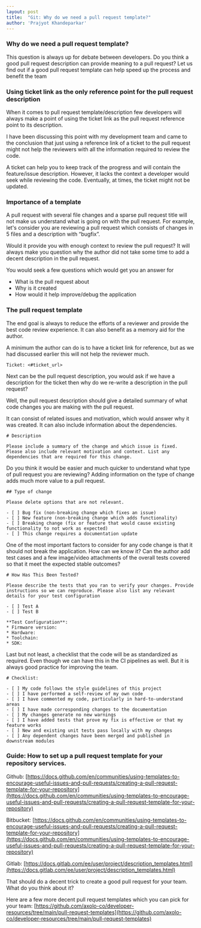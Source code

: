 ```yaml
---
layout: post
title:  "Git: Why do we need a pull request template?"
author: 'Prajyot Khandeparkar'
---
```



### Why do we need a pull request template?
This question is always up for debate between developers. Do you think a good pull request description can provide meaning to a pull request? Let us find out if a good pull request template can help speed up the process and benefit the team


### Using ticket link as the only reference point for the pull request description
When it comes to pull request template/description few developers will always make a point of using the ticket link as the pull request reference point to its description. 


I have been discussing this point with my development team and came to the conclusion that just using a reference link of a ticket to the pull request might not help the reviewers with all the information required to review the code.

A ticket can help you to keep track of the progress and will contain the feature/issue description. However, it lacks the context a developer would seek while reviewing the code. Eventually, at times, the ticket might not be updated.


### Importance of a template
A pull request with several file changes and a  sparse pull request title will not make us understand what is going on with the pull request. For example, let's consider you are reviewing a pull request which consists of changes in 5 files and a description with “bugfix”.

Would it provide you with enough context to review the pull request? It will always make you question why the author did not take some time to add a decent description in the pull request.

You would seek a few questions which would get you an answer for 
- What is the pull request about
- Why is it created
- How would it help improve/debug the application


### The pull request template
The end goal is always to reduce the efforts of a reviewer and provide the best code review experience. It can also benefit as a memory aid for the author.

A minimum the author can do is to have a ticket link for reference, but as we had discussed earlier this will not help the reviewer much.

```Ticket: <#ticket_url>```

Next can be the pull request description, you would ask if we have a description for the ticket then why do we re-write a description in the pull request?

Well, the pull request description should give a detailed summary of what code changes you are making with the pull request.

It can consist of related issues and motivation, which would answer why it was created. It can also include information about the dependencies.

```
# Description

Please include a summary of the change and which issue is fixed. Please also include relevant motivation and context. List any dependencies that are required for this change.
```

Do you think it would be easier and much quicker to understand what type of pull request you are reviewing? Adding information on the type of change adds much more value to a pull request.

```
## Type of change

Please delete options that are not relevant.

- [ ] Bug fix (non-breaking change which fixes an issue)
- [ ] New feature (non-breaking change which adds functionality)
- [ ] Breaking change (fix or feature that would cause existing functionality to not work as expected)
- [ ] This change requires a documentation update
```

One of the most important factors to consider for any code change is that it should not break the application. How can we know it? Can the author add test cases and a few image/video  attachments of the overall tests covered so that it meet the expected stable outcomes?

```
# How Has This Been Tested?

Please describe the tests that you ran to verify your changes. Provide instructions so we can reproduce. Please also list any relevant details for your test configuration

- [ ] Test A
- [ ] Test B

**Test Configuration**:
* Firmware version:
* Hardware:
* Toolchain:
* SDK:
```

Last but not least, a checklist that the code will be as standardized as required. Even though we can have this in the CI pipelines as well. But it is always good practice for improving the team.

```
# Checklist:

- [ ] My code follows the style guidelines of this project
- [ ] I have performed a self-review of my own code
- [ ] I have commented my code, particularly in hard-to-understand areas
- [ ] I have made corresponding changes to the documentation
- [ ] My changes generate no new warnings
- [ ] I have added tests that prove my fix is effective or that my feature works
- [ ] New and existing unit tests pass locally with my changes
- [ ] Any dependent changes have been merged and published in downstream modules
```


### Guide: How to set up a pull request template for your repository services.
Github: [https://docs.github.com/en/communities/using-templates-to-encourage-useful-issues-and-pull-requests/creating-a-pull-request-template-for-your-repository](https://docs.github.com/en/communities/using-templates-to-encourage-useful-issues-and-pull-requests/creating-a-pull-request-template-for-your-repository)

Bitbucket: [https://docs.github.com/en/communities/using-templates-to-encourage-useful-issues-and-pull-requests/creating-a-pull-request-template-for-your-repository](https://docs.github.com/en/communities/using-templates-to-encourage-useful-issues-and-pull-requests/creating-a-pull-request-template-for-your-repository)

Gitlab: [https://docs.gitlab.com/ee/user/project/description_templates.html](https://docs.gitlab.com/ee/user/project/description_templates.html)



That should do a decent trick to create a good pull request for your team. What do you think about it?



Here are a few more decent pull request templates which you can pick for your team: [https://github.com/axolo-co/developer-resources/tree/main/pull-request-templates](https://github.com/axolo-co/developer-resources/tree/main/pull-request-templates)